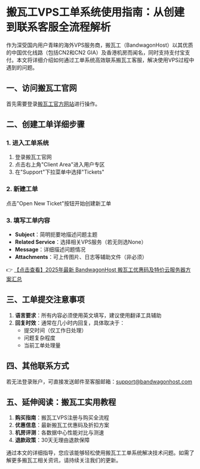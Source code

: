 # 搬瓦工VPS工单系统使用指南：从创建到联系客服全流程解析

作为深受国内用户青睐的海外VPS服务商，搬瓦工（BandwagonHost）以其优质的中国优化线路（包括CN2和CN2 GIA）及香港机房而闻名，同时支持支付宝支付。本文将详细介绍如何通过工单系统高效联系搬瓦工客服，解决使用VPS过程中遇到的问题。

## 一、访问搬瓦工官网
首先需要登录[搬瓦工官方网站](https://bit.ly/banwagon)进行操作。

## 二、创建工单详细步骤

### 1. 进入工单系统
1. 登录搬瓦工官网
2. 点击右上角"Client Area"进入用户专区
3. 在"Support"下拉菜单中选择"Tickets"

### 2. 新建工单
点击"Open New Ticket"按钮开始创建新工单

### 3. 填写工单内容
- **Subject**：简明扼要地描述问题主题
- **Related Service**：选择相关VPS服务（若无则选None）
- **Message**：详细描述问题情况
- **Attachments**：可上传图片、日志等辅助文件（非必须）

👉 [【点击查看】2025年最新 BandwagonHost 搬瓦工优惠码及特价云服务器方案汇总](https://bit.ly/banwagon)

## 三、工单提交注意事项
1. **语言要求**：所有内容必须使用英文填写，建议使用翻译工具辅助
2. **回复时效**：通常在几小时内回复，具体取决于：
   - 提交时间（仅工作日处理）
   - 问题复杂程度
   - 当前工单处理量

## 四、其他联系方式
若无法登录账户，可直接发送邮件至客服邮箱：support@bandwagonhost.com

## 五、延伸阅读：搬瓦工实用教程
1. **购买指南**：搬瓦工VPS注册与购买全流程
2. **优惠信息**：最新搬瓦工优惠码及折扣方案
3. **机房评测**：各数据中心性能对比与测速
4. **退款政策**：30天无理由退款保障

通过本文的详细指导，您应该能够轻松使用搬瓦工工单系统解决技术问题。如需了解更多搬瓦工相关资讯，请持续关注我们的更新。